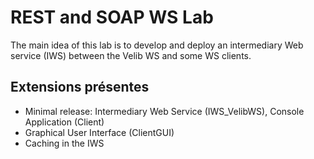 # REST and SOAP WS Lab
The main idea of this lab is to develop and deploy an intermediary Web service (IWS) between the Velib WS and some WS clients.

## Extensions présentes
* Minimal release: Intermediary Web Service (IWS_VelibWS), Console Application (Client)
* Graphical User Interface (ClientGUI)
* Caching in the IWS
